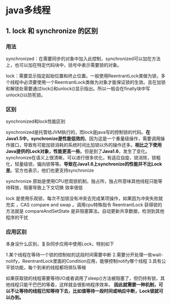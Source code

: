 # java多线程

## 1. lock 和 synchronize 的区别

### 用法
synchronized：在需要同步的对象中加入此控制，synchronized可以加在方法上，也可以加在特定代码块中，括号中表示需要锁的对象。
 
lock：需要显示指定起始位置和终止位置。一般使用ReentrantLock类做为锁，多个线程中必须要使用一个ReentrantLock类做为对象才能保证锁的生效。且在加锁和解锁处需要通过lock()和unlock()显示指出。所以一般会在finally块中写unlock()以防死锁。
 
### 区别
 
synchronized和lock性能区别

synchronized是托管给JVM执行的，而lock是java写的控制锁的代码。**在Java1.5中，synchronize是性能低效的**。因为这是一个重量级操作，需要调用操作接口，导致有可能加锁消耗的系统时间比加锁以外的操作还多。**相比之下使用Java提供的Lock对象，性能更高一些**。但是到了**Java1.6**，发生了变化。synchronize在语义上很清晰，可以进行很多优化，有适应自旋，锁消除，锁粗化，轻量级锁，偏向锁等等。**导致在Java1.6上synchronize的性能并不比Lock差**。官方也表示，他们也更支持synchronize

synchronize 原始是使用CPU悲观锁机制，独占所，独占所意味其他线程只能等待释放，阻塞导致上下文切换 效率很低

lock 是使用乐观锁，每次不加锁没有冲突去完成某项操作，如果因为冲突失败就充实  ，CAS compare and swap  。调用cpu特殊指令   ReentrantLock 获得锁的方法就是 compareAndSetState   是非阻塞算法。自动更新共享数据，检测到其他程序的干扰


### 应用区别

本身没什么区别，复杂同步应用中使用Lock，特别如下

1.某个线程在等待一个锁的控制权的这段时间需要中断
2.需要分开处理一些wait-notify，ReentrantLock里面的Condition应用，能够控制notify哪个线程
3.具有公平锁功能，每个到来的线程都将排队等候

 
 如果获取锁的线程需要等待I/O或者调用了sleep()方法被阻塞了，但仍持有锁，其他线程只能干巴巴的等着，这样就会很影响程序效率。
**因此就需要一种机制，可以不让等待的线程已知等待下去，比如值等待一段时间或响应中断，Lock锁就可以办到。**